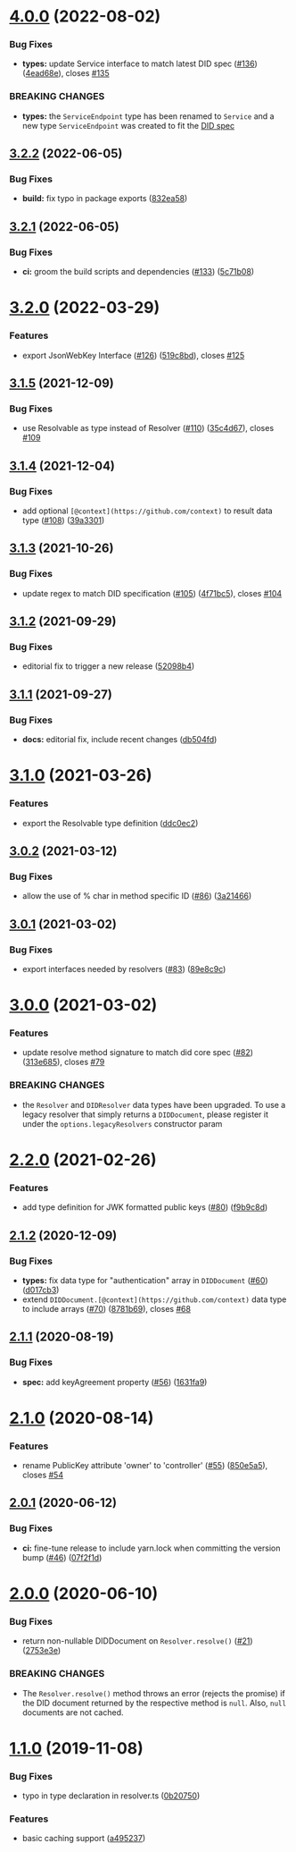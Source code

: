 # [4.0.0](https://github.com/decentralized-identity/did-resolver/compare/3.2.2...4.0.0) (2022-08-02)


### Bug Fixes

* **types:** update Service interface to match latest DID spec ([#136](https://github.com/decentralized-identity/did-resolver/issues/136)) ([4ead68e](https://github.com/decentralized-identity/did-resolver/commit/4ead68e54dc2c41015ea5dda39b00fe2a2881190)), closes [#135](https://github.com/decentralized-identity/did-resolver/issues/135)


### BREAKING CHANGES

* **types:** the `ServiceEndpoint` type has been renamed to `Service` and a new type `ServiceEndpoint` was created to fit the [DID spec](https://www.w3.org/TR/did-core/#services)

## [3.2.2](https://github.com/decentralized-identity/did-resolver/compare/3.2.1...3.2.2) (2022-06-05)


### Bug Fixes

* **build:** fix typo in package exports ([832ea58](https://github.com/decentralized-identity/did-resolver/commit/832ea58091175452ded0d03067aa12c4e5d0820e))

## [3.2.1](https://github.com/decentralized-identity/did-resolver/compare/3.2.0...3.2.1) (2022-06-05)


### Bug Fixes

* **ci:** groom the build scripts and dependencies ([#133](https://github.com/decentralized-identity/did-resolver/issues/133)) ([5c71b08](https://github.com/decentralized-identity/did-resolver/commit/5c71b08f5df42a619db87c14139eee0f3ecc5fb4))

# [3.2.0](https://github.com/decentralized-identity/did-resolver/compare/3.1.5...3.2.0) (2022-03-29)


### Features

* export JsonWebKey Interface ([#126](https://github.com/decentralized-identity/did-resolver/issues/126)) ([519c8bd](https://github.com/decentralized-identity/did-resolver/commit/519c8bd4dcfbb06259c146c66003a8e3a98f4e9d)), closes [#125](https://github.com/decentralized-identity/did-resolver/issues/125)

## [3.1.5](https://github.com/decentralized-identity/did-resolver/compare/3.1.4...3.1.5) (2021-12-09)


### Bug Fixes

* use Resolvable as type instead of Resolver ([#110](https://github.com/decentralized-identity/did-resolver/issues/110)) ([35c4d67](https://github.com/decentralized-identity/did-resolver/commit/35c4d67e5750338983a89c125f424d7d039aaf68)), closes [#109](https://github.com/decentralized-identity/did-resolver/issues/109)

## [3.1.4](https://github.com/decentralized-identity/did-resolver/compare/3.1.3...3.1.4) (2021-12-04)


### Bug Fixes

* add optional `[@context](https://github.com/context)` to result data type ([#108](https://github.com/decentralized-identity/did-resolver/issues/108)) ([39a3301](https://github.com/decentralized-identity/did-resolver/commit/39a330197b2125b59456284e01732340149bab82))

## [3.1.3](https://github.com/decentralized-identity/did-resolver/compare/3.1.2...3.1.3) (2021-10-26)


### Bug Fixes

* update regex to match DID specification ([#105](https://github.com/decentralized-identity/did-resolver/issues/105)) ([4f71bc5](https://github.com/decentralized-identity/did-resolver/commit/4f71bc5fa3806d97bfd6f0494b4aaa88d0ef39db)), closes [#104](https://github.com/decentralized-identity/did-resolver/issues/104)

## [3.1.2](https://github.com/decentralized-identity/did-resolver/compare/3.1.1...3.1.2) (2021-09-29)


### Bug Fixes

* editorial fix to trigger a new release ([52098b4](https://github.com/decentralized-identity/did-resolver/commit/52098b4f1b11fd2b0b17e2314eef7438fc321785))

## [3.1.1](https://github.com/decentralized-identity/did-resolver/compare/3.1.0...3.1.1) (2021-09-27)


### Bug Fixes

* **docs:** editorial fix, include recent changes ([db504fd](https://github.com/decentralized-identity/did-resolver/commit/db504fd4b1ae849846f30cb6217282f602c85875))

# [3.1.0](https://github.com/decentralized-identity/did-resolver/compare/3.0.2...3.1.0) (2021-03-26)


### Features

* export the Resolvable type definition ([ddc0ec2](https://github.com/decentralized-identity/did-resolver/commit/ddc0ec2d59e93769e0d523ced2e1c05f43712110))

## [3.0.2](https://github.com/decentralized-identity/did-resolver/compare/3.0.1...3.0.2) (2021-03-12)


### Bug Fixes

* allow the use of % char in method specific ID ([#86](https://github.com/decentralized-identity/did-resolver/issues/86)) ([3a21466](https://github.com/decentralized-identity/did-resolver/commit/3a21466a05107ed53cf0a9a10106fedc63e41727))

## [3.0.1](https://github.com/decentralized-identity/did-resolver/compare/3.0.0...3.0.1) (2021-03-02)


### Bug Fixes

* export interfaces needed by resolvers ([#83](https://github.com/decentralized-identity/did-resolver/issues/83)) ([89e8c9c](https://github.com/decentralized-identity/did-resolver/commit/89e8c9cb76c27da587730b6aca2665f2a5a3b0b3))

# [3.0.0](https://github.com/decentralized-identity/did-resolver/compare/2.2.0...3.0.0) (2021-03-02)


### Features

* update resolve method signature to match did core spec ([#82](https://github.com/decentralized-identity/did-resolver/issues/82)) ([313e685](https://github.com/decentralized-identity/did-resolver/commit/313e6858b2819dd9c95b443995b39ed8fed1d678)), closes [#79](https://github.com/decentralized-identity/did-resolver/issues/79)


### BREAKING CHANGES

* the `Resolver` and `DIDResolver` data types have been upgraded.
To use a legacy resolver that simply returns a `DIDDocument`, please register it under the `options.legacyResolvers` constructor param

# [2.2.0](https://github.com/decentralized-identity/did-resolver/compare/2.1.2...2.2.0) (2021-02-26)


### Features

* add type definition for JWK formatted public keys ([#80](https://github.com/decentralized-identity/did-resolver/issues/80)) ([f9b9c8d](https://github.com/decentralized-identity/did-resolver/commit/f9b9c8dda1066ee82055bb3b98f57b847b979463))

## [2.1.2](https://github.com/decentralized-identity/did-resolver/compare/2.1.1...2.1.2) (2020-12-09)


### Bug Fixes

* **types:** fix data type for "authentication" array in `DIDDocument` ([#60](https://github.com/decentralized-identity/did-resolver/issues/60)) ([d017cb3](https://github.com/decentralized-identity/did-resolver/commit/d017cb32cc24ec84994d1b7c4fb56126a796dfff))
* extend `DIDDocument.[@context](https://github.com/context)` data type to include arrays ([#70](https://github.com/decentralized-identity/did-resolver/issues/70)) ([8781b69](https://github.com/decentralized-identity/did-resolver/commit/8781b691ebeacd24a185b96ae33d8426309df9a4)), closes [#68](https://github.com/decentralized-identity/did-resolver/issues/68)

## [2.1.1](https://github.com/decentralized-identity/did-resolver/compare/2.1.0...2.1.1) (2020-08-19)


### Bug Fixes

* **spec:** add keyAgreement property ([#56](https://github.com/decentralized-identity/did-resolver/issues/56)) ([1631fa9](https://github.com/decentralized-identity/did-resolver/commit/1631fa91cac0888c039c84a543855193081273e3))

# [2.1.0](https://github.com/decentralized-identity/did-resolver/compare/2.0.1...2.1.0) (2020-08-14)


### Features

* rename PublicKey attribute 'owner' to 'controller' ([#55](https://github.com/decentralized-identity/did-resolver/issues/55)) ([850e5a5](https://github.com/decentralized-identity/did-resolver/commit/850e5a5ce8eb3f2a018bc489c5c3228f14a88a23)), closes [#54](https://github.com/decentralized-identity/did-resolver/issues/54)

## [2.0.1](https://github.com/decentralized-identity/did-resolver/compare/2.0.0...2.0.1) (2020-06-12)


### Bug Fixes

* **ci:** fine-tune release to include yarn.lock when committing the version bump ([#46](https://github.com/decentralized-identity/did-resolver/issues/46)) ([07f2f1d](https://github.com/decentralized-identity/did-resolver/commit/07f2f1d62b097abf04518a2e70392bdeeb63da1f))

# [2.0.0](https://github.com/decentralized-identity/did-resolver/compare/1.1.0...2.0.0) (2020-06-10)


### Bug Fixes

* return non-nullable DIDDocument on `Resolver.resolve()` ([#21](https://github.com/decentralized-identity/did-resolver/issues/21)) ([2753e3e](https://github.com/decentralized-identity/did-resolver/commit/2753e3ec8383c88fb390733f7086fdf963e95917))


### BREAKING CHANGES

* The `Resolver.resolve()` method throws an error (rejects the promise) if the DID document returned by the respective method is `null`.
Also, `null` documents are not cached.

# [1.1.0](https://github.com/decentralized-identity/did-resolver/compare/v1.0.0...1.1.0) (2019-11-08)


### Bug Fixes

* typo in type declaration in resolver.ts ([0b20750](https://github.com/decentralized-identity/did-resolver/commit/0b207501c3f6fb7f0556268093e8d8db272ea2ee))


### Features

* basic caching support ([a495237](https://github.com/decentralized-identity/did-resolver/commit/a4952378dd1f2168d4022dcc50c2c55ad4adf65d))
